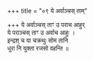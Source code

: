 +++
title = "०९ ये अर्वाञ्चस् ताम्"

+++
ये अर्वाञ्चस् ताꣳ उ पराच आहुर्  
ये पराञ्चस् ताꣳ उ अर्वाच आहुः ।  
इन्द्रश् च या चक्रथुः सोम तानि  
धुरा नि युक्ता रजसो वहन्ति ॥